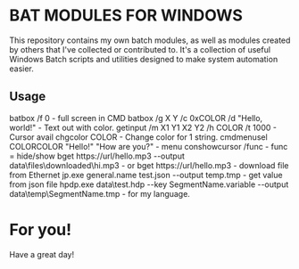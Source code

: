 # BAT MODULES FOR WINDOWS

This repository contains my own batch modules, as well as modules created by others that I've collected or contributed to. It's a collection of useful Windows Batch scripts and utilities designed to make system automation easier.

## Usage

batbox /f 0 - full screen in CMD
batbox /g X Y /c 0xCOLOR /d "Hello, world!" - Text out with color.
getinput /m X1 Y1 X2 Y2 /h COLOR /t 1000 - Cursor avail
chgcolor COLOR - Change color for 1 string.
cmdmenusel COLORCOLOR "Hello!" "How are you?" - menu
conshowcursor /func - func = hide/show
bget https://url/hello.mp3 --output data\\files\\downloaded\\hi.mp3 - or bget https://url/hello.mp3 - download file from Ethernet
jp.exe general.name test.json --output temp.tmp - get value from json file
hpdp.exe data\test.hdp --key SegmentName.variable --output data\temp\SegmentName.tmp - for my language.

# For you!

Have a great day!
